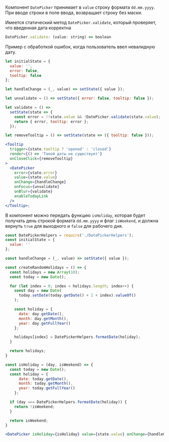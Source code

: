 Компонент `DatePicker` принимает в `value` строку формата `dd.mm.yyyy`.
При вводе строки в поле ввода, возвращает строку без маски.

Имеется статический метод `DatePicker.validate`, который проверяет,
что введенная дата корректна

```jsx static
DatePicker.validate: (value: string) => boolean
```

Пример с обработкой ошибок, когда пользователь ввел невалидную дату.

```jsx
let initialState = {
  value: '',
  error: false,
  tooltip: false
};

let handleChange = (_, value) => setState({ value });

let unvalidate = () => setState({ error: false, tooltip: false });

let validate = () =>
  setState(state => {
    const error = !!state.value && !DatePicker.validate(state.value);
    return { error, tooltip: error };
  });

let removeTooltip = () => setState(state => ({ tooltip: false }));

<Tooltip
  trigger={state.tooltip ? 'opened' : 'closed'}
  render={() => 'Такой даты не существует'}
  onCloseClick={removeTooltip}
>
  <DatePicker
    error={state.error}
    value={state.value}
    onChange={handleChange}
    onFocus={unvalidate}
    onBlur={validate}
    enableTodayLink
  />
</Tooltip>;
```

В компонент можно передать функцию `isHoliday`, которая будет получать день строкой формата `dd.mm.yyyy` и флаг `isWeekend`, и должна вернуть `true` для выходного и `false` для рабочего дня.

```jsx
const DatePickerHelpers = require('./DatePickerHelpers');
const initialState = {
  value: ''
};

const handleChange = (_, value) => setState({ value });

const createRandomHolidays = () => {
  const holidays = new Array(10);
  const today = new Date();

  for (let index = 0; index < holidays.length; index++) {
    const day = new Date(
      today.setDate(today.getDate() + 1 + index).valueOf()
    );

    const holiday = {
      date: day.getDate(),
      month: day.getMonth(),
      year: day.getFullYear()
    };

    holidays[index] = DatePickerHelpers.formatDate(holiday);
  }

  return holidays;
}

const isHoliday = (day, isWeekend) => {
  const today = new Date();
  const holiday = {
      date: today.getDate(),
      month: today.getMonth(),
      year: today.getFullYear()
    };

  if (day === DatePickerHelpers.formatDate(holiday)) {
    return !isWeekend;
  }

  return isWeekend;
}

<DatePicker isHoliday={isHoliday} value={state.value} onChange={handleChange} enableTodayLink />;
```
